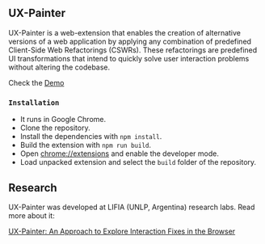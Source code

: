 
## UX-Painter

UX-Painter is a web-extension that enables the creation of alternative versions of a web application by applying any combination of predefined Client-Side Web Refactorings (CSWRs). These refactorings are predefined UI transformations that intend to quickly solve user interaction problems without altering the codebase.

Check the [Demo](https://youtu.be/XKYrkFcNRKc)

### `Installation`

- It runs in Google Chrome.
- Clone the repository. 
- Install the dependencies with `npm install`.
- Build the extension with `npm run build`.
- Open [chrome://extensions](chrome://extensions) and enable the developer mode.
- Load unpacked extension and select the `build` folder of the repository.

## Research
UX-Painter was developed at LIFIA (UNLP, Argentina) research labs. Read more about it:

[UX-Painter: An Approach to Explore Interaction Fixes in the Browser](https://dl.acm.org/doi/10.1145/3397877)







